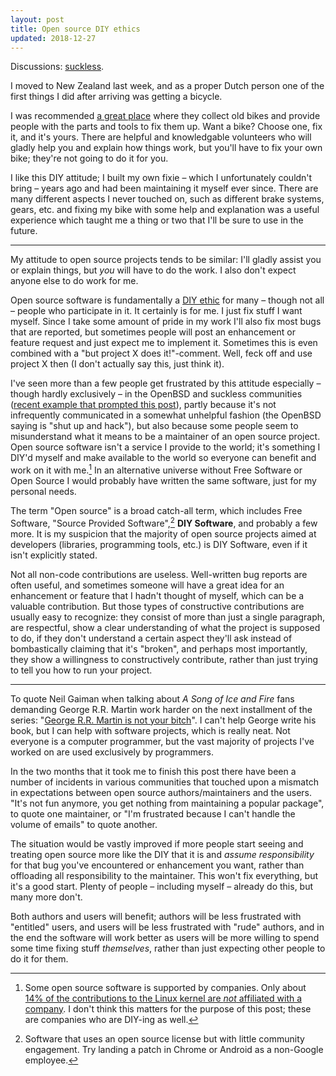 ```yaml
---
layout: post
title: Open source DIY ethics
updated: 2018-12-27
---
```


<div class="hatnote">Discussions:
<a href="http://lists.suckless.org/dev/1812/33045.html">suckless</a>.
</div>

I moved to New Zealand last week, and as a proper Dutch person one of the first
things I did after arriving was getting a bicycle.

I was recommended [a great place][crooked] where they collect old bikes and
provide people with the parts and tools to fix them up. Want a bike? Choose one,
fix it, and it's yours. There are helpful and knowledgable volunteers who will
gladly help you and explain how things work, but you'll have to fix your own
bike; they're not going to do it for you.

I like this DIY attitude; I built my own fixie – which I unfortunately couldn't
bring – years ago and had been maintaining it myself ever since. There are many
different aspects I never touched on, such as different brake systems, gears,
etc. and fixing my bike with some help and explanation was a useful experience
which taught me a thing or two that I'll be sure to use in the future.

---

My attitude to open source projects tends to be similar: I'll gladly assist you
or explain things, but *you* will have to do the work. I also don't expect
anyone else to do work for me.

Open source software is fundamentally a [DIY ethic][diy] for many – though not
all – people who participate in it. It certainly is for me. I just fix stuff I
want myself. Since I take some amount of pride in my work I'll also fix most
bugs that are reported, but sometimes people will post an enhancement or feature
request and just expect me to implement it. Sometimes this is even combined with
a "but project X does it!"-comment. Well, feck off and use project X then (I
don't actually say this, just think it).

I've seen more than a few people get frustrated by this attitude especially –
though hardly exclusively – in the OpenBSD and suckless communities ([recent
example that prompted this post][example]), partly because it's not infrequently
communicated in a somewhat unhelpful fashion (the OpenBSD saying is "shut up and
hack"), but also because some people seem to misunderstand what it means to be a
maintainer of an open source project. Open source software isn't a service I
provide to the world; it's something I DIY'd myself and make available to the
world so everyone can benefit and work on it with me.[^1] In an alternative
universe without Free Software or Open Source I would probably have written the
same software, just for my personal needs.

The term "Open source" is a broad catch-all term, which includes Free Software,
"Source Provided Software",[^2] **DIY Software**, and probably a few more. It is
my suspicion that the majority of open source projects aimed at developers
(libraries, programming tools, etc.) is DIY Software, even if it isn't
explicitly stated.

Not all non-code contributions are useless. Well-written bug reports are often
useful, and sometimes someone will have a great idea for an enhancement or
feature that I hadn't thought of myself, which can be a valuable contribution.
But those types of constructive contributions are usually easy to recognize:
they consist of more than just a single paragraph, are respectful, show a clear
understanding of what the project is supposed to do, if they don't understand a
certain aspect they'll ask instead of bombastically claiming that it's "broken",
and perhaps most importantly, they show a willingness to constructively
contribute, rather than just trying to tell you how to run your project.

---

To quote Neil Gaiman when talking about *A Song of Ice and Fire* fans demanding
George R.R. Martin work harder on the next installment of the series: "[George
R.R. Martin is not your bitch][bitch]". I can't help George write his book, but
I can help with software projects, which is really neat. Not everyone is a
computer programmer, but the vast majority of projects I've worked on are used
exclusively by programmers.

In the two months that it took me to finish this post there have been a number
of incidents in various communities that touched upon a mismatch in expectations
between open source authors/maintainers and the users. "It's not fun anymore,
you get nothing from maintaining a popular package", to quote one maintainer, or
"I'm frustrated because I can't handle the volume of emails" to quote another.

The situation would be vastly improved if more people start seeing and treating
open source more like the DIY that it is and *assume responsibility* for that
bug you've encountered or enhancement you want, rather than offloading all
responsibility to the maintainer. This won't fix everything, but it's a good
start. Plenty of people – including myself – already do this, but many more
don't.

Both authors and users will benefit; authors will be less frustrated with
"entitled" users, and users will be less frustrated with "rude" authors, and in
the end the software will work better as users will be more willing to spend
some time fixing stuff *themselves*, rather than just expecting other people to
do it for them.

[^1]: Some open source software is supported by companies. Only about [14% of the contributions to the Linux kernel are *not* affiliated with a company][linux]. I don't think this matters for the purpose of this post; these are companies who are DIY-ing as well.
[^2]: Software that uses an open source license but with little community engagement. Try landing a patch in Chrome or Android as a non-Google employee.

[example]: https://www.reddit.com/r/suckless/comments/9mhwg8/why_does_sts_latency_suck_so_bad/e7fu9sj/
[crooked]: https://www.facebook.com/TheCrookedSpoke
[diy]: https://en.wikipedia.org/wiki/DIY_ethic
[free-sw]: https://www.gnu.org/philosophy/free-sw.html
[linux]: https://www.linux.com/publications/linux-kernel-development-how-fast-it-going-who-doing-it-what-they-are-doing-and-who-0
[vim-go]: https://github.com/fatih/vim-go
[qutebrowser]: https://github.com/qutebrowser/qutebrowser
[bitch]: http://journal.neilgaiman.com/2009/05/entitlement-issues.html
